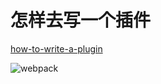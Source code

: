 # 怎样去写一个插件

[how-to-write-a-plugin](http://www.css88.com/doc/webpack/development/how-to-write-a-plugin/)

![webpack](/work/Webpack/plugin1.png)